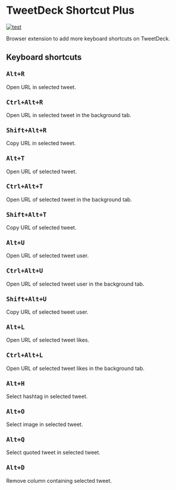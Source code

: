 # TweetDeck Shortcut Plus

[![test](https://github.com/r7kamura/tweetdeck-shortcut-plus/actions/workflows/test.yml/badge.svg)](https://github.com/r7kamura/tweetdeck-shortcut-plus/actions/workflows/test.yml)

Browser extension to add more keyboard shortcuts on TweetDeck.

## Keyboard shortcuts

### <kbd>Alt+R</kbd>

Open URL in selected tweet.

### <kbd>Ctrl+Alt+R</kbd>

Open URL in selected tweet in the background tab.

### <kbd>Shift+Alt+R</kbd>

Copy URL in selected tweet.

### <kbd>Alt+T</kbd>

Open URL of selected tweet.

### <kbd>Ctrl+Alt+T</kbd>

Open URL of selected tweet in the background tab.

### <kbd>Shift+Alt+T</kbd>

Copy URL of selected tweet.

### <kbd>Alt+U</kbd>

Open URL of selected tweet user.

### <kbd>Ctrl+Alt+U</kbd>

Open URL of selected tweet user in the background tab.

### <kbd>Shift+Alt+U</kbd>

Copy URL of selected tweet user.

### <kbd>Alt+L</kbd>

Open URL of selected tweet likes.

### <kbd>Ctrl+Alt+L</kbd>

Open URL of selected tweet likes in the background tab.

### <kbd>Alt+H</kbd>

Select hashtag in selected tweet.

### <kbd>Alt+O</kbd>

Select image in selected tweet.

### <kbd>Alt+Q</kbd>

Select quoted tweet in selected tweet.

### <kbd>Alt+D</kbd>

Remove column containing selected tweet.
